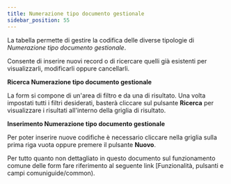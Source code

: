 ```yaml
---
title: Numerazione tipo documento gestionale
sidebar_position: 55
---
```


La tabella permette di gestire la codifica delle diverse tipologie di *Numerazione tipo documento gestionale*.

Consente di inserire nuovi record o di ricercare quelli già esistenti per visualizzarli, modificarli oppure cancellarli.

**Ricerca Numerazione tipo documento gestionale**

La form si compone di un'area di filtro e da una di risultato. Una volta impostati tutti i filtri desiderati, basterà cliccare sul pulsante **Ricerca** per visualizzare i risultati all'interno della griglia di risultato.

**Inserimento Numerazione tipo documento gestionale**

Per poter inserire nuove codifiche è necessario cliccare nella griglia sulla prima riga vuota oppure premere il pulsante **Nuovo**.

Per tutto quanto non dettagliato in questo documento sul funzionamento comune delle form fare riferimento al seguente link [Funzionalità, pulsanti e campi comuniguide/common).